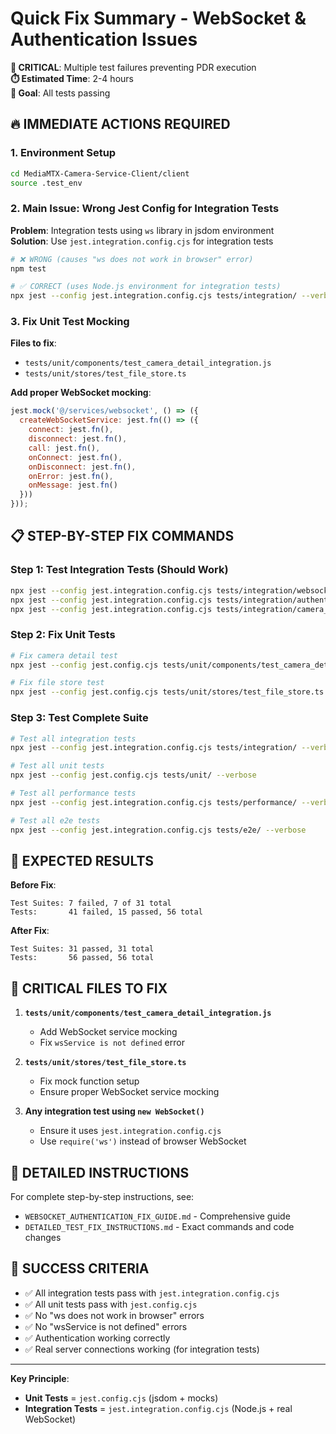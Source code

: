 # Quick Fix Summary - WebSocket & Authentication Issues

**🚨 CRITICAL**: Multiple test failures preventing PDR execution  
**⏱️ Estimated Time**: 2-4 hours  
**🎯 Goal**: All tests passing  

## 🔥 IMMEDIATE ACTIONS REQUIRED

### **1. Environment Setup**
```bash
cd MediaMTX-Camera-Service-Client/client
source .test_env
```

### **2. Main Issue: Wrong Jest Config for Integration Tests**

**Problem**: Integration tests using `ws` library in jsdom environment  
**Solution**: Use `jest.integration.config.cjs` for integration tests

```bash
# ❌ WRONG (causes "ws does not work in browser" error)
npm test

# ✅ CORRECT (uses Node.js environment for integration tests)
npx jest --config jest.integration.config.cjs tests/integration/ --verbose
```

### **3. Fix Unit Test Mocking**

**Files to fix**:
- `tests/unit/components/test_camera_detail_integration.js`
- `tests/unit/stores/test_file_store.ts`

**Add proper WebSocket mocking**:
```javascript
jest.mock('@/services/websocket', () => ({
  createWebSocketService: jest.fn(() => ({
    connect: jest.fn(),
    disconnect: jest.fn(),
    call: jest.fn(),
    onConnect: jest.fn(),
    onDisconnect: jest.fn(),
    onError: jest.fn(),
    onMessage: jest.fn()
  }))
}));
```

## 📋 STEP-BY-STEP FIX COMMANDS

### **Step 1: Test Integration Tests (Should Work)**
```bash
npx jest --config jest.integration.config.cjs tests/integration/websocket/test_websocket_basic_integration.js --verbose
npx jest --config jest.integration.config.cjs tests/integration/authentication/test_authentication_comprehensive_integration.js --verbose
npx jest --config jest.integration.config.cjs tests/integration/camera_ops/test_camera_operations_comprehensive_integration.js --verbose
```

### **Step 2: Fix Unit Tests**
```bash
# Fix camera detail test
npx jest --config jest.config.cjs tests/unit/components/test_camera_detail_integration.js --verbose

# Fix file store test  
npx jest --config jest.config.cjs tests/unit/stores/test_file_store.ts --verbose
```

### **Step 3: Test Complete Suite**
```bash
# Test all integration tests
npx jest --config jest.integration.config.cjs tests/integration/ --verbose

# Test all unit tests
npx jest --config jest.config.cjs tests/unit/ --verbose

# Test all performance tests
npx jest --config jest.integration.config.cjs tests/performance/ --verbose

# Test all e2e tests
npx jest --config jest.integration.config.cjs tests/e2e/ --verbose
```

## 🎯 EXPECTED RESULTS

**Before Fix**:
```
Test Suites: 7 failed, 7 of 31 total
Tests:       41 failed, 15 passed, 56 total
```

**After Fix**:
```
Test Suites: 31 passed, 31 total
Tests:       56 passed, 56 total
```

## 🚨 CRITICAL FILES TO FIX

1. **`tests/unit/components/test_camera_detail_integration.js`**
   - Add WebSocket service mocking
   - Fix `wsService is not defined` error

2. **`tests/unit/stores/test_file_store.ts`**
   - Fix mock function setup
   - Ensure proper WebSocket service mocking

3. **Any integration test using `new WebSocket()`**
   - Ensure it uses `jest.integration.config.cjs`
   - Use `require('ws')` instead of browser WebSocket

## 📖 DETAILED INSTRUCTIONS

For complete step-by-step instructions, see:
- `WEBSOCKET_AUTHENTICATION_FIX_GUIDE.md` - Comprehensive guide
- `DETAILED_TEST_FIX_INSTRUCTIONS.md` - Exact commands and code changes

## 🎯 SUCCESS CRITERIA

- ✅ All integration tests pass with `jest.integration.config.cjs`
- ✅ All unit tests pass with `jest.config.cjs`
- ✅ No "ws does not work in browser" errors
- ✅ No "wsService is not defined" errors
- ✅ Authentication working correctly
- ✅ Real server connections working (for integration tests)

---

**Key Principle**: 
- **Unit Tests** = `jest.config.cjs` (jsdom + mocks)
- **Integration Tests** = `jest.integration.config.cjs` (Node.js + real WebSocket)
